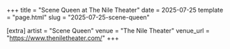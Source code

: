 +++
title = "Scene Queen at The Nile Theater"
date = 2025-07-25
template = "page.html"
slug = "2025-07-25-scene-queen"

[extra]
artist = "Scene Queen"
venue = "The Nile Theater"
venue_url = "https://www.theniletheater.com/"
+++
